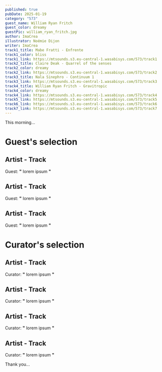 ```yaml
---
published: true
pubDate: 2025-01-19
category: "573"
guest_name: William Ryan Fritch
guest_color: dreamy
guestPic: william_ryan_fritch.jpg
author: ImaCrea
illustrator: Noémie Dijon
writer: ImaCrea
track1_title: Mabe Fratti - Enfrente
track1_color: bliss
track1_link: https://mtsounds.s3.eu-central-1.wasabisys.com/573/track1.mp3
track2_title: Claire Deak - Quarrel of the senses
track2_color: dreamy
track2_link: https://mtsounds.s3.eu-central-1.wasabisys.com/573/track2.mp3
track3_title: Nala Sinephro - Continuum 1
track3_link: https://mtsounds.s3.eu-central-1.wasabisys.com/573/track3.mp3
track4_title: William Ryan Fritch - Gravitropic
track4_color: dreamy
track4_link: https://mtsounds.s3.eu-central-1.wasabisys.com/573/track4.mp3
track5_link: https://mtsounds.s3.eu-central-1.wasabisys.com/573/track5.mp3
track6_link: https://mtsounds.s3.eu-central-1.wasabisys.com/573/track6.mp3
track7_link: https://mtsounds.s3.eu-central-1.wasabisys.com/573/track7.mp3
---
```

This morning... 
 # Guest's selection 
 ## Artist - Track 
 Guest: **"** lorem ipsum **"** 
 ## Artist - Track 
 Guest: **"** lorem ipsum **"** 
 ## Artist - Track 
 Guest: **"** lorem ipsum **"** 
 # Curator's selection 
 ## Artist - Track 
 Curator: **"** lorem ipsum **"** 
 ## Artist - Track 
 Curator: **"** lorem ipsum **"** 
 ## Artist - Track 
 Curator: **"** lorem ipsum **"** 
 ## Artist - Track 
 Curator: **"** lorem ipsum **"** 

 Thank you... 
